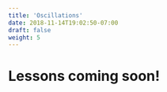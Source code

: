 ```yaml
---
title: 'Oscillations'
date: 2018-11-14T19:02:50-07:00
draft: false
weight: 5
---
```


# Lessons coming soon!